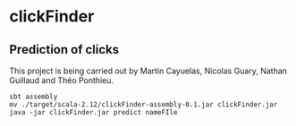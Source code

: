 # clickFinder

## Prediction of clicks

This project is being carried out by Martin Cayuelas, Nicolas Guary, Nathan Guillaud and Théo Ponthieu.

```shell script
sbt assembly
mv ./target/scala-2.12/clickFinder-assembly-0.1.jar clickFinder.jar
java -jar clickFinder.jar predict nameFIle
```